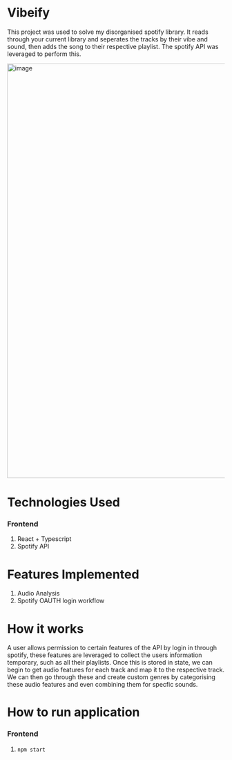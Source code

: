 # Vibeify

This project was used to solve my disorganised spotify library. It reads through your current library and seperates the tracks by their vibe and sound, then adds the song to their respective playlist. The spotify API was leveraged to perform this.

<img width="960" alt="image" src="https://user-images.githubusercontent.com/76885270/227808948-494f5c6e-e0f4-4338-87f7-7769a22527be.png">

# Technologies Used

### Frontend

1. React + Typescript
2. Spotify API

# Features Implemented

1. Audio Analysis
2. Spotify OAUTH login workflow

# How it works

A user allows permission to certain features of the API by login in through spotify, these features are leveraged to collect the users information temporary, such as all their playlists. Once this is stored in state, we can begin to get audio features for each track and map it to the respective track. We can then go through these and create custom genres by categorising these audio features and even combining them for specfic sounds.

# How to run application<br/>

### Frontend

1. `npm start`
